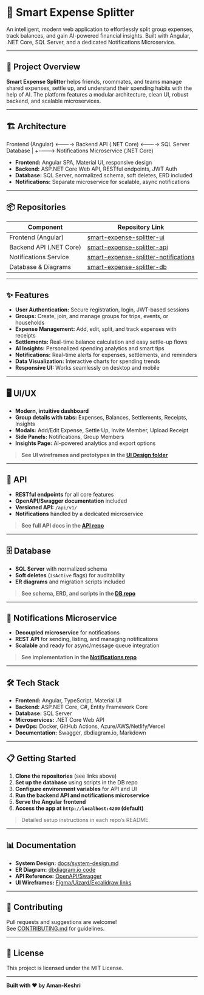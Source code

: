 # 💸 Smart Expense Splitter

An intelligent, modern web application to effortlessly split group expenses, track balances, and gain AI-powered financial insights. Built with Angular, .NET Core, SQL Server, and a dedicated Notifications Microservice.

---

## 🚀 Project Overview

**Smart Expense Splitter** helps friends, roommates, and teams manage shared expenses, settle up, and understand their spending habits with the help of AI. The platform features a modular architecture, clean UI, robust backend, and scalable microservices.

---

## 🏗️ Architecture
Frontend (Angular) <----> Backend API (.NET Core) <----> SQL Server Database | +----> Notifications Microservice (.NET Core)

- **Frontend:** Angular SPA, Material UI, responsive design
- **Backend:** ASP.NET Core Web API, RESTful endpoints, JWT Auth
- **Database:** SQL Server, normalized schema, soft deletes, ERD included
- **Notifications:** Separate microservice for scalable, async notifications

---

## 📦 Repositories

| Component                | Repository Link                                                                 |
|--------------------------|--------------------------------------------------------------------------------|
| Frontend (Angular)       | [smart-expense-splitter-ui](https://github.com/Aman-Keshri/smart-expense-splitter-ui) |
| Backend API (.NET Core)  | [smart-expense-splitter-api](https://github.com/Aman-Keshri/smart-expense-splitter-api) |
| Notifications Service    | [smart-expense-splitter-notifications](https://github.com/Aman-Keshri/smart-expense-splitter-notifications) |
| Database & Diagrams      | [smart-expense-splitter-db](https://github.com/Aman-Keshri/smart-expense-splitter-db) |

---

## ✨ Features

- **User Authentication:** Secure registration, login, JWT-based sessions
- **Groups:** Create, join, and manage groups for trips, events, or households
- **Expense Management:** Add, edit, split, and track expenses with receipts
- **Settlements:** Real-time balance calculation and easy settle-up flows
- **AI Insights:** Personalized spending analytics and smart tips
- **Notifications:** Real-time alerts for expenses, settlements, and reminders
- **Data Visualization:** Interactive charts for spending trends
- **Responsive UI:** Works seamlessly on desktop and mobile

---

## 🖥️ UI/UX

- **Modern, intuitive dashboard**
- **Group details with tabs:** Expenses, Balances, Settlements, Receipts, Insights
- **Modals:** Add/Edit Expense, Settle Up, Invite Member, Upload Receipt
- **Side Panels:** Notifications, Group Members
- **Insights Page:** AI-powered analytics and export options

> **See UI wireframes and prototypes in the [UI Design folder](./ui-design/)**

---

## 🔗 API

- **RESTful endpoints** for all core features
- **OpenAPI/Swagger documentation** included
- **Versioned API:** `/api/v1/`
- **Notifications** handled by a dedicated microservice

> **See full API docs in the [API repo](https://github.com/Aman-Keshri/smart-expense-splitter-api)**

---

## 🗄️ Database

- **SQL Server** with normalized schema
- **Soft deletes** (`IsActive` flags) for auditability
- **ER diagrams** and migration scripts included

> **See schema, ERD, and scripts in the [DB repo](https://github.com/Aman-Keshri/smart-expense-splitter-db)**

---

## 🔔 Notifications Microservice

- **Decoupled microservice** for notifications
- **REST API** for sending, listing, and managing notifications
- **Scalable** and ready for async/message queue integration

> **See implementation in the [Notifications repo](https://github.com/Aman-Keshri/smart-expense-splitter-notifications)**

---

## 🛠️ Tech Stack

- **Frontend:** Angular, TypeScript, Material UI
- **Backend:** ASP.NET Core, C#, Entity Framework Core
- **Database:** SQL Server
- **Microservices:** .NET Core Web API
- **DevOps:** Docker, GitHub Actions, Azure/AWS/Netlify/Vercel
- **Documentation:** Swagger, dbdiagram.io, Markdown

---

## 📋 Getting Started

1. **Clone the repositories** (see links above)
2. **Set up the database** using scripts in the DB repo
3. **Configure environment variables** for API and UI
4. **Run the backend API and notifications microservice**
5. **Serve the Angular frontend**
6. **Access the app at `http://localhost:4200` (default)**

> Detailed setup instructions in each repo’s README.

---

## 📊 Documentation

- **System Design:** [docs/system-design.md](./docs/system-design.md)
- **ER Diagram:** [dbdiagram.io code](./db/er-diagram.dbml)
- **API Reference:** [OpenAPI/Swagger](https://github.com/Aman-Keshri/smart-expense-splitter-api/swagger)
- **UI Wireframes:** [Figma/Uizard/Excalidraw links](./ui-design/)

---

## 🤝 Contributing

Pull requests and suggestions are welcome!  
See [CONTRIBUTING.md](./CONTRIBUTING.md) for guidelines.

---

## 📄 License

This project is licensed under the MIT License.

---

**Built with ❤️ by Aman-Keshri**
